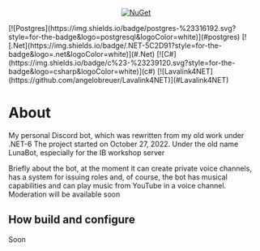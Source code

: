<p align="center">
  <a href="https://www.nuget.org/packages/Discord.Net/">
      <img src="https://img.shields.io/nuget/vpre/Discord.Net.svg?maxAge=2592000?style=plastic" alt="NuGet">
  </a>
</p>
[![Postgres](https://img.shields.io/badge/postgres-%23316192.svg?style=for-the-badge&logo=postgresql&logoColor=white)](#postgres)
[![.Net](https://img.shields.io/badge/.NET-5C2D91?style=for-the-badge&logo=.net&logoColor=white)](#.Net)
[![C#](https://img.shields.io/badge/c%23-%23239120.svg?style=for-the-badge&logo=csharp&logoColor=white)](c#)
[![Lavalink4NET](https://github.com/angelobreuer/Lavalink4NET)](#Lavalink4NET)

# About
My personal Discord bot, which was rewritten from my old work under .NET-6
The project started on October 27, 2022. Under the old name LunaBot, especially for the IB workshop server

Briefly about the bot, at the moment it can create private voice channels, has a system for issuing roles and, of course, the bot has musical capabilities and can play music from YouTube in a voice channel.
Moderation will be available soon

## How build and configure
Soon
